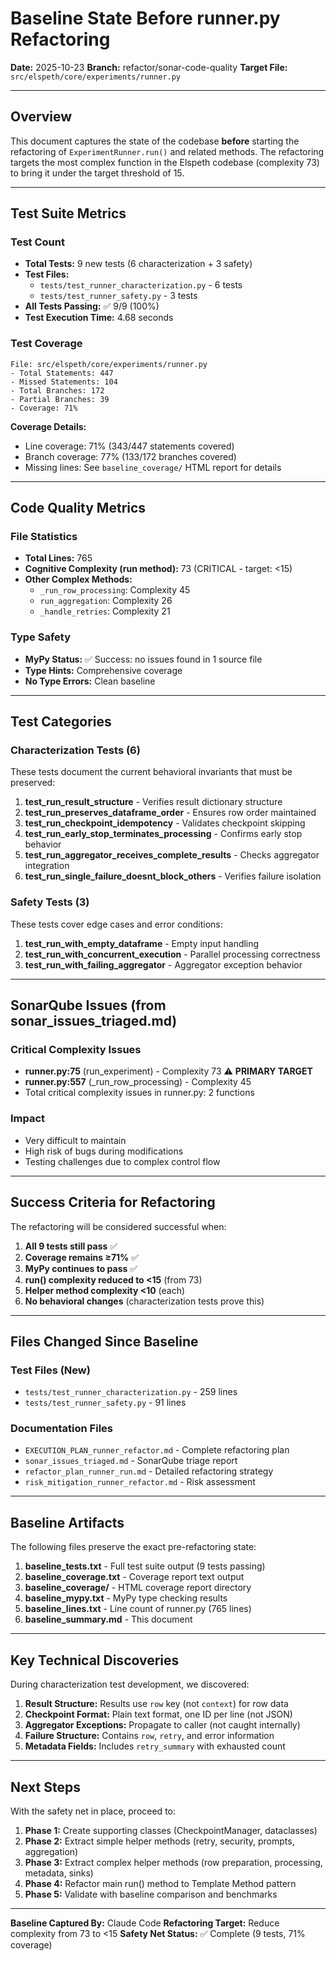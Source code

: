 # Baseline State Before runner.py Refactoring

**Date:** 2025-10-23
**Branch:** refactor/sonar-code-quality
**Target File:** `src/elspeth/core/experiments/runner.py`

---

## Overview

This document captures the state of the codebase **before** starting the refactoring of `ExperimentRunner.run()` and related methods. The refactoring targets the most complex function in the Elspeth codebase (complexity 73) to bring it under the target threshold of 15.

---

## Test Suite Metrics

### Test Count
- **Total Tests:** 9 new tests (6 characterization + 3 safety)
- **Test Files:**
  - `tests/test_runner_characterization.py` - 6 tests
  - `tests/test_runner_safety.py` - 3 tests
- **All Tests Passing:** ✅ 9/9 (100%)
- **Test Execution Time:** 4.68 seconds

### Test Coverage
```
File: src/elspeth/core/experiments/runner.py
- Total Statements: 447
- Missed Statements: 104
- Total Branches: 172
- Partial Branches: 39
- Coverage: 71%
```

**Coverage Details:**
- Line coverage: 71% (343/447 statements covered)
- Branch coverage: 77% (133/172 branches covered)
- Missing lines: See `baseline_coverage/` HTML report for details

---

## Code Quality Metrics

### File Statistics
- **Total Lines:** 765
- **Cognitive Complexity (run method):** 73 (CRITICAL - target: <15)
- **Other Complex Methods:**
  - `_run_row_processing`: Complexity 45
  - `run_aggregation`: Complexity 26
  - `_handle_retries`: Complexity 21

### Type Safety
- **MyPy Status:** ✅ Success: no issues found in 1 source file
- **Type Hints:** Comprehensive coverage
- **No Type Errors:** Clean baseline

---

## Test Categories

### Characterization Tests (6)
These tests document the current behavioral invariants that must be preserved:

1. **test_run_result_structure** - Verifies result dictionary structure
2. **test_run_preserves_dataframe_order** - Ensures row order maintained
3. **test_run_checkpoint_idempotency** - Validates checkpoint skipping
4. **test_run_early_stop_terminates_processing** - Confirms early stop behavior
5. **test_run_aggregator_receives_complete_results** - Checks aggregator integration
6. **test_run_single_failure_doesnt_block_others** - Verifies failure isolation

### Safety Tests (3)
These tests cover edge cases and error conditions:

1. **test_run_with_empty_dataframe** - Empty input handling
2. **test_run_with_concurrent_execution** - Parallel processing correctness
3. **test_run_with_failing_aggregator** - Aggregator exception behavior

---

## SonarQube Issues (from sonar_issues_triaged.md)

### Critical Complexity Issues
- **runner.py:75** (run_experiment) - Complexity 73 ⚠️ **PRIMARY TARGET**
- **runner.py:557** (_run_row_processing) - Complexity 45
- Total critical complexity issues in runner.py: 2 functions

### Impact
- Very difficult to maintain
- High risk of bugs during modifications
- Testing challenges due to complex control flow

---

## Success Criteria for Refactoring

The refactoring will be considered successful when:

1. **All 9 tests still pass** ✅
2. **Coverage remains ≥71%** ✅
3. **MyPy continues to pass** ✅
4. **run() complexity reduced to <15** (from 73)
5. **Helper method complexity <10** (each)
6. **No behavioral changes** (characterization tests prove this)

---

## Files Changed Since Baseline

### Test Files (New)
- `tests/test_runner_characterization.py` - 259 lines
- `tests/test_runner_safety.py` - 91 lines

### Documentation Files
- `EXECUTION_PLAN_runner_refactor.md` - Complete refactoring plan
- `sonar_issues_triaged.md` - SonarQube triage report
- `refactor_plan_runner_run.md` - Detailed refactoring strategy
- `risk_mitigation_runner_refactor.md` - Risk assessment

---

## Baseline Artifacts

The following files preserve the exact pre-refactoring state:

1. **baseline_tests.txt** - Full test suite output (9 tests passing)
2. **baseline_coverage.txt** - Coverage report text output
3. **baseline_coverage/** - HTML coverage report directory
4. **baseline_mypy.txt** - MyPy type checking results
5. **baseline_lines.txt** - Line count of runner.py (765 lines)
6. **baseline_summary.md** - This document

---

## Key Technical Discoveries

During characterization test development, we discovered:

1. **Result Structure:** Results use `row` key (not `context`) for row data
2. **Checkpoint Format:** Plain text format, one ID per line (not JSON)
3. **Aggregator Exceptions:** Propagate to caller (not caught internally)
4. **Failure Structure:** Contains `row`, `retry`, and error information
5. **Metadata Fields:** Includes `retry_summary` with exhausted count

---

## Next Steps

With the safety net in place, proceed to:

1. **Phase 1:** Create supporting classes (CheckpointManager, dataclasses)
2. **Phase 2:** Extract simple helper methods (retry, security, prompts, aggregation)
3. **Phase 3:** Extract complex helper methods (row preparation, processing, metadata, sinks)
4. **Phase 4:** Refactor main run() method to Template Method pattern
5. **Phase 5:** Validate with baseline comparison and benchmarks

---

**Baseline Captured By:** Claude Code
**Refactoring Target:** Reduce complexity from 73 to <15
**Safety Net Status:** ✅ Complete (9 tests, 71% coverage)
